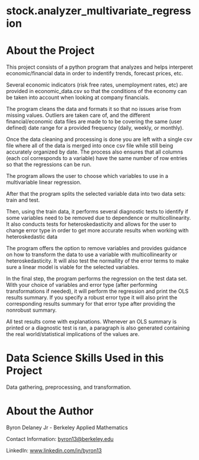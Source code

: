 # stock.analyzer_multivariate_regression

# About the Project 
This project consists of a python program that analyzes and helps interperet economic/financial data in order to indentify trends, forecast prices, etc.

Several economic indicators (risk free rates, unemployment rates, etc) are provided in economic_data.csv so that the conditions of the economy can be taken into account when looking at company financials.

The program cleans the data and formats it so that no issues arise from missing values. Outliers are taken care of, and the different financial/economic data files are made to to be covering the same (user defined) date range for a provided frequency (daily, weekly, or monthly). 

Once the data cleaning and processing is done you are left with a single csv file where all of the data is merged into once csv file while still being accurately organized by date. The process also ensures that all columns (each col corresponds to a variable) have the same number of row entries so that the regressions can be run.

The program allows the user to choose which variables to use in a multivariable linear regression. 

After that the program splits the selected variable data into two data sets: train and test.

Then, using the train data, it performs several diagnostic tests to identify if some variables need to be removed due to dependence or multicollinearity. 
It also conducts tests for heteroskedasticity and allows for the user to change error type in order to get more accurate results when working with heteroskedastic data

The program offers the option to remove variables and provides guidance on how to transform the data to use a variable with multicollinearity or heteroskedasticity. It will also test the normallity of the error terms to make sure a linear model is viable for the selected variables.


In the final step, the program performs the regression on the test data set. With your choice of variables and error type (after performing transformations if needed), it will perform the regression and print the OLS results summary. If you specify a robust error type it will also print the corresponding results summary for that error type after providing the nonrobust summary.


All test results come with explanations. Whenever an OLS summary is printed or a diagnostic test is ran, a paragraph is also generated containing the real world/statistical implications of the values are.



# Data Science Skills Used in this Project

Data gathering, preprocessing, and transformation.


# About the Author

Byron Delaney Jr - Berkeley Applied Mathematics 

Contact Information: byron13@berkeley.edu

LinkedIn: www.linkedin.com/in/byron13
